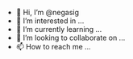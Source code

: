 - 👋 Hi, I’m @negasig
- 👀 I’m interested in ...
- 🌱 I’m currently learning ...
- 💞️ I’m looking to collaborate on ...
- 📫 How to reach me ...

<!---
negasig/negasig is a ✨ special ✨ repository because its `README.md` (this file) appears on your GitHub profile.
You can click the Preview link to take a look at your changes.
--->
